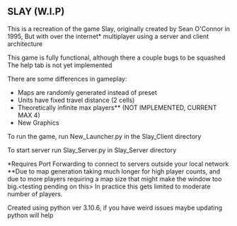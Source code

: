 ## SLAY (W.I.P)

This is a recreation of the game Slay, originally created by Sean O'Connor in 1995, But with over the internet* multiplayer using a server and client architecture

This game is fully functional, although there a couple bugs to be squashed
The help tab is not yet implemented

There are some differences in gameplay:

- Maps are randomly generated instead of preset
- Units have fixed travel distance (2 cells)
- Theoretically infinite max players** (NOT IMPLEMENTED, CURRENT MAX 4)
- New Graphics

To run the game, run New_Launcher.py in the Slay_Client directory

To start server run Slay_Server.py in Slay_Server directory

\*Requires Port Forwarding to connect to servers outside your local network<br>
\*\*Due to map generation taking much longer for high player counts, and due to more players requiring a map size that might make the window too big.\<testing pending on this\> In practice this gets limited to moderate number of players.

Created using python ver 3.10.6, if you have weird issues maybe updating python will help